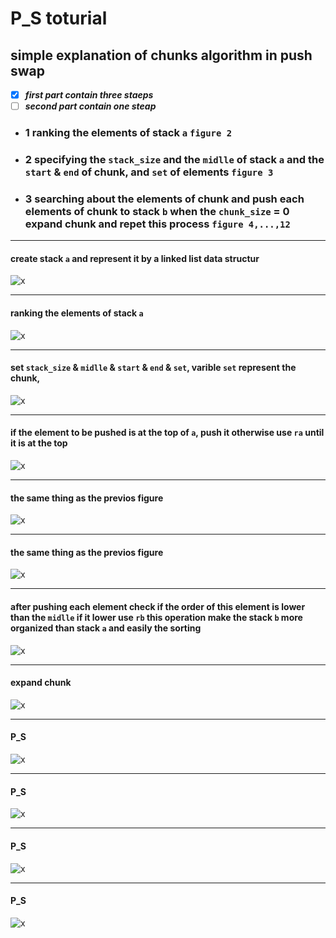 # P_S toturial
## simple explanation of chunks algorithm in push swap
- [X] ___first part contain three staeps___  
- [ ] ___second part contain one steap___
- ### 1 ranking the elements of stack `a` `figure 2`
- ### 2 specifying the `stack_size` and the `midlle` of stack `a` and the `start` & `end` of chunk, and `set` of elements `figure 3`
- ### 3 searching about the elements of chunk and push each elements of chunk to stack `b` when the `chunk_size` = 0 expand chunk and repet this process `figure 4,...,12`
---
#### create stack `a` and represent it by a linked list data structur
![x](images/img1.png)

---
#### ranking the elements of stack `a`
![x](images/img2.png)

---
#### set `stack_size` & `midlle` & `start` & `end` & `set`, varible `set` represent the chunk, 
![x](images/img3.png)

---
#### if the element to be pushed is at the top of `a`, push it otherwise use `ra` until it is at the top
![x](images/img4.png)

---
#### the same thing as the previos figure
![x](images/img5.png)

---
#### the same thing as the previos figure
![x](images/img6.png)

---
#### after pushing each element check if the order of this element is lower than the `midlle` if it lower use `rb` this operation make the stack `b` more organized than stack `a` and easily the sorting
![x](images/img7.png)

---
#### expand chunk
![x](images/img8.png)

---
#### P_S
![x](images/img9.png)

---
#### P_S
![x](images/img10.png)

---
#### P_S
![x](images/img11.png)

---
#### P_S
![x](images/img12.png)
